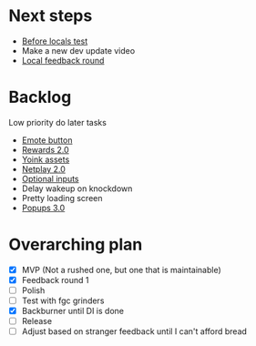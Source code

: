 # Next steps

- [Before locals test](/docs/tasks/before_locals_test/before_locals_test.md)
- Make a new dev update video
- [Local feedback round](/docs/tasks/before_locals_test/local_feedback_round.md)

# Backlog

Low priority do later tasks

- [Emote button](/docs/tasks/backlog/emote_button.md)
- [Rewards 2.0](/docs/tasks/backlog/rewards_2.0.md)
- [Yoink assets](/docs/tasks/backlog/yoink_assets.md)
- [Netplay 2.0](/docs/tasks/backlog/netplay_2.0.md)
- [Optional inputs](/docs/tasks/backlog/input_parser_refinement/optional_inputs.md)
- Delay wakeup on knockdown
- Pretty loading screen
- [Popups 3.0](/docs/tasks/backlog/popups_3.0.md)

# Overarching plan

- [x] MVP (Not a rushed one, but one that is maintainable)
- [x] Feedback round 1
- [ ] Polish
- [ ] Test with fgc grinders
- [x] Backburner until DI is done
- [ ] Release
- [ ] Adjust based on stranger feedback until I can't afford bread
